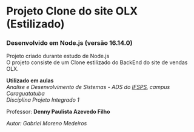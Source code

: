 # Projeto Clone do site OLX (Estilizado)

### Desenvolvido em Node.js (versão 16.14.0)

Projeto criado durante estudo de Node.js  
O projeto consiste de um Clone estilizado do BackEnd do site de vendas OLX.

**Utilizado em aulas**  
_Analise e Desenvolvimento de Sistemas - ADS do [IFSPS](https://www.ifspcaraguatatuba.edu.br/), campus Caraguatatuba_  
_Disciplina Projeto Integrado 1_

Professor: **Denny Paulista Azevedo Filho**


_Autor: Gabriel Moreno Medeiros_

